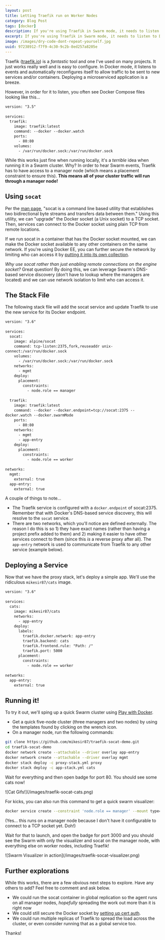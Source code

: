 ```yaml
---
layout: post
title: Letting Traefik run on Worker Nodes
category: Blog Post
tags: [docker]
description: If you're using Traefik in Swarm mode, it needs to listen to Docker events. Here's how to do it without having all of your traffic go through manager nodes.
excerpt: If you're using Traefik in Swarm mode, it needs to listen to Docker events. Here's how to do it without having all of your traffic go through manager nodes.
image: /images/dry-code-dont-repeat-yourself.jpg
uuid: 97238912-f7f9-4c30-9c2b-8ed257a8205e
---
```


Traefik ([traefik.io](https://traefik.io)) is a _fantastic_ tool and one I've used on many projects. It just works really well and is easy to configure. In Docker mode, it listens to events and automatically reconfigures itself to allow traffic to be sent to new services and/or containers. Deploying a microserviced application is a breeze.

However, in order for it to listen, you often see Docker Compose files looking like this...

<pre class="no-wrap language-yaml" data-title="docker-compose.yml"><code class="yaml">version: "3.5"

services:
  traefik:
    image: traefik:latest
    command: --docker --docker.watch
    ports:
      - 80:80
    volumes:
      - /var/run/docker.sock:/var/run/docker.sock
</code></pre>

While this works just fine when running locally, it's a _terrible_ idea when running it in a Swarm cluster. Why? In order to hear Swarm events, Traefik has to have access to a manager node (which means a placement constraint to ensure this). **This means all of your cluster traffic will run through a manager node!**



## Using `socat`

Per the [man page](https://linux.die.net/man/1/socat), "socat is a command line based utility that establishes two bidirectional byte streams and transfers data between them." Using this utility, we can "upgrade" the Docker socket (a Unix socket) to a TCP socket. Then, services can connect to the Docker socket using plain TCP from remote locations. 

If we run socat in a container that has the Docker socket mounted, we can make the Docker socket available to any other containers on the same network. If you're using Docker EE, you can further secure the network by limiting who can access it by [putting it into its own collection](https://docs.docker.com/v17.12/datacenter/ucp/2.2/guides/access-control/manage-access-with-collections/).

_Why use socat rather than just enabling remote connections on the engine socket?_ Great question! By doing this, we can leverage Swarm's DNS-based service discovery (don't have to lookup where the managers are located) and we can use network isolation to limit who can access it.



## The Stack File

The following stack file will add the socat service and update Traefik to use the new service for its Docker endpoint.

<pre class="no-wrap language-yaml" data-title="proxy-stack.yml"><code class="yaml">version: "3.6"

services:
  socat:
    image: alpine/socat
    command: tcp-listen:2375,fork,reuseaddr unix-connect:/var/run/docker.sock
    volumes:
      - /var/run/docker.sock:/var/run/docker.sock
    networks:
      - mgmt
    deploy:
      placement:
        constraints:
          - node.role == manager

  traefik:
    image: traefik:latest
    command: --docker --docker.endpoint=tcp://socat:2375 --docker.watch --docker.swarmMode
    ports:
      - 80:80
    networks:
      - mgmt
      - app-entry
    deploy:
      placement:
        constraints:
          - node.role == worker

networks:
  mgmt:
    external: true
  app-entry:
    external: true
</code></pre>

A couple of things to note...

- The Traefik service is configured with a `docker.endpoint` of socat:2375. Remember that with Docker's DNS-based service discovery, this will resolve to the `socat` service.
- There are two networks, which you'll notice are defined externally. The reason I do this is so 1) they have exact names (rather than having a project prefix added to them) and 2) making it easier to have other services connect to them (since this _is_ a reverse proxy after all). The `app-entry` network is used to communicate from Traefik to any other service (example below).

## Deploying a Service

Now that we have the proxy stack, let's deploy a simple app. We'll use the ridiculous `mikesir87/cats` image.

<pre class="no-wrap language-yaml" data-title="app-stack.yml"><code class="yaml">version: "3.6"

services:
  cats:
    image: mikesir87/cats
    networks:
      - app-entry
    deploy:
      labels:
        traefik.docker.network: app-entry
        traefik.backend: cats
        traefik.frontend.rule: "Path: /"
        traefik.port: 5000
      placement:
        constraints:
          - node.role == worker

networks:
  app-entry:
    external: true
</code></pre>


## Running it!

To try it out, we'll sping up a quick Swarm cluster using [Play with Docker](http://play-with-docker.com). 

- Get a quick five-node cluster (three managers and two nodes) by using the templates found by clicking on the wrench icon.
- On a manager node, run the following commands:

```bash
git clone https://github.com/mikesir87/traefik-socat-demo.git
cd traefik-socat-demo
docker network create --attachable --driver overlay app-entry
docker network create --attachable --driver overlay mgmt
docker stack deploy -c proxy-stack.yml proxy
docker stack deploy -c app-stack.yml cats
```

Wait for everything and then open badge for port 80. You should see some cats now!

<div class="text-center" markdown="1">
![Cat Gifs!](/images/traefik-socat-cats.png)
</div>

For kicks, you can also run this command to get a quick swarm visualizer:

```bash
docker service create --constraint 'node.role == manager' --mount type=bind,source=/var/run/docker.sock,destination=/var/run/docker.sock --publish 3000:3000 mikesir87/swarm-viz
```

(Yes... this runs on a manager node because I don't have it configurable to connect to a TCP socket yet. Doh!)

Wait for that to launch, and open the badge for port 3000 and you should see the Swarm with only the visualizer and socat on the manager node, with everything else on worker nodes, including Traefik!

<div class="text-center" markdown="1">
![Swarm Visualizer in action](/images/traefik-socat-visualizer.png)
</div>

## Further explorations

While this works, there are a few obvious next steps to explore. Have any others to add? Feel free to comment and ask below.

- We could run the socat container in global replication so the agent runs on all manager nodes, _hopefully_ spreading the work out more than it is right now
- We could still secure the Docker socket by [setting up cert auth](https://docs.docker.com/engine/security/https/).
- We could run multiple replicas of Traefik to spread the load across the cluster, or even consider running that as a global service too.

Thanks!
